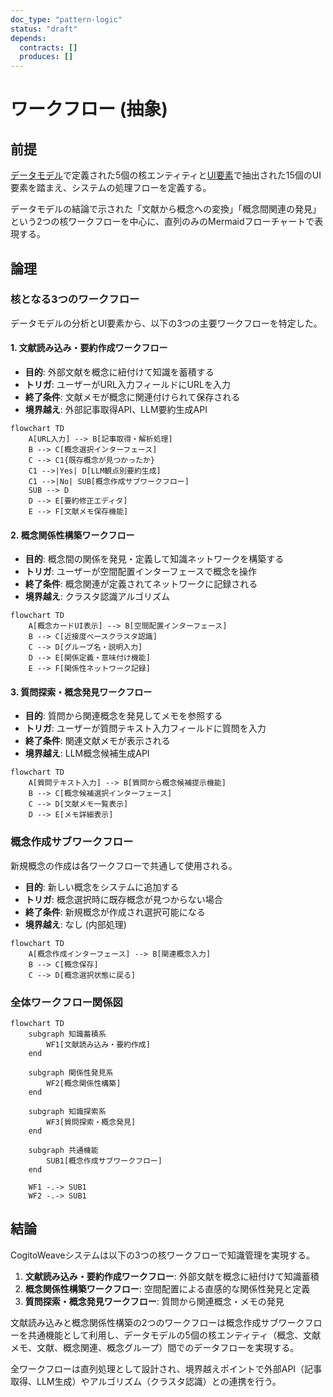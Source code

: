 ```yaml
---
doc_type: "pattern-logic"
status: "draft"
depends:
  contracts: []
  produces: []
---
```


# ワークフロー (抽象)

## 前提

[データモデル](../03-data-model/README.md)で定義された5個の核エンティティと[UI要素](../02-ui-elements/README.md)で抽出された15個のUI要素を踏まえ、システムの処理フローを定義する。

データモデルの結論で示された「文献から概念への変換」「概念間関連の発見」という2つの核ワークフローを中心に、直列のみのMermaidフローチャートで表現する。

## 論理

### 核となる3つのワークフロー

データモデルの分析とUI要素から、以下の3つの主要ワークフローを特定した。

#### 1. 文献読み込み・要約作成ワークフロー

- **目的**: 外部文献を概念に紐付けて知識を蓄積する  
- **トリガ**: ユーザーがURL入力フィールドにURLを入力  
- **終了条件**: 文献メモが概念に関連付けられて保存される  
- **境界越え**: 外部記事取得API、LLM要約生成API

```mermaid
flowchart TD
    A[URL入力] --> B[記事取得・解析処理]
    B --> C[概念選択インターフェース]
    C --> C1{既存概念が見つかったか}
    C1 -->|Yes| D[LLM観点別要約生成]
    C1 -->|No| SUB[概念作成サブワークフロー]
    SUB --> D
    D --> E[要約修正エディタ]
    E --> F[文献メモ保存機能]
```

#### 2. 概念関係性構築ワークフロー

- **目的**: 概念間の関係を発見・定義して知識ネットワークを構築する  
- **トリガ**: ユーザーが空間配置インターフェースで概念を操作  
- **終了条件**: 概念関連が定義されてネットワークに記録される  
- **境界越え**: クラスタ認識アルゴリズム

```mermaid
flowchart TD
    A[概念カードUI表示] --> B[空間配置インターフェース]
    B --> C[近接度ベースクラスタ認識]
    C --> D[グループ名・説明入力]
    D --> E[関係定義・意味付け機能]
    E --> F[関係性ネットワーク記録]
```

#### 3. 質問探索・概念発見ワークフロー

- **目的**: 質問から関連概念を発見してメモを参照する  
- **トリガ**: ユーザーが質問テキスト入力フィールドに質問を入力  
- **終了条件**: 関連文献メモが表示される  
- **境界越え**: LLM概念候補生成API

```mermaid
flowchart TD
    A[質問テキスト入力] --> B[質問から概念候補提示機能]
    B --> C[概念候補選択インターフェース]
    C --> D[文献メモ一覧表示]
    D --> E[メモ詳細表示]
```

### 概念作成サブワークフロー

新規概念の作成は各ワークフローで共通して使用される。

- **目的**: 新しい概念をシステムに追加する  
- **トリガ**: 概念選択時に既存概念が見つからない場合  
- **終了条件**: 新規概念が作成され選択可能になる  
- **境界越え**: なし (内部処理)

```mermaid
flowchart TD
    A[概念作成インターフェース] --> B[関連概念入力] 
    B --> C[概念保存]
    C --> D[概念選択状態に戻る]
```

### 全体ワークフロー関係図

```mermaid
flowchart TD
    subgraph 知識蓄積系
        WF1[文献読み込み・要約作成]
    end
    
    subgraph 関係性発見系
        WF2[概念関係性構築]
    end
    
    subgraph 知識探索系
        WF3[質問探索・概念発見]
    end
    
    subgraph 共通機能
        SUB1[概念作成サブワークフロー]
    end
    
    WF1 -.-> SUB1
    WF2 -.-> SUB1
```

## 結論

CogitoWeaveシステムは以下の3つの核ワークフローで知識管理を実現する。

1. **文献読み込み・要約作成ワークフロー**: 外部文献を概念に紐付けて知識蓄積
2. **概念関係性構築ワークフロー**: 空間配置による直感的な関係性発見と定義
3. **質問探索・概念発見ワークフロー**: 質問から関連概念・メモの発見

文献読み込みと概念関係性構築の2つのワークフローは概念作成サブワークフローを共通機能として利用し、データモデルの5個の核エンティティ（概念、文献メモ、文献、概念関連、概念グループ）間でのデータフローを実現する。

全ワークフローは直列処理として設計され、境界越えポイントで外部API（記事取得、LLM生成）やアルゴリズム（クラスタ認識）との連携を行う。
